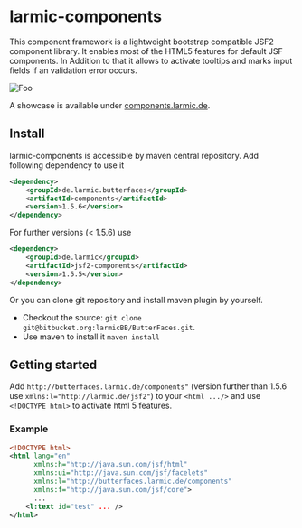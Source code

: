 # larmic-components

This component framework is a lightweight bootstrap compatible JSF2 component library. It enables most of the HTML5 features for default JSF components. 
In Addition to that it allows to activate tooltips and marks input fields if an validation error occurs.

![Foo](https://bytebucket.org/larmicBB/butterfaces/raw/d82deb4e4f30a57caf9274b7a0cdb04c1099aaf3/showcase.png)

A showcase is available under [components.larmic.de](http://components.larmic.de/).

## Install

larmic-components is accessible by maven central repository. Add following dependency to use it

```xml
<dependency>
    <groupId>de.larmic.butterfaces</groupId>
	<artifactId>components</artifactId>
	<version>1.5.6</version>
</dependency>
```

For further versions (< 1.5.6) use

```xml
<dependency>
    <groupId>de.larmic</groupId>
	<artifactId>jsf2-components</artifactId>
	<version>1.5.5</version>
</dependency>
```

Or you can clone git repository and install maven plugin by yourself.

* Checkout the source: `git clone git@bitbucket.org:larmicBB/ButterFaces.git`.
* Use maven to install it `maven install`

## Getting started

Add `http://butterfaces.larmic.de/components"` (version further than 1.5.6 use `xmlns:l="http://larmic.de/jsf2"`) to your `<html .../>` and use `<!DOCTYPE html>` to activate html 5 features.

### Example

```xml
<!DOCTYPE html>
<html lang="en"
      xmlns:h="http://java.sun.com/jsf/html"
      xmlns:ui="http://java.sun.com/jsf/facelets"
      xmlns:l="http://butterfaces.larmic.de/components"
      xmlns:f="http://java.sun.com/jsf/core">
      ...
    <l:text id="test" ... />
</html>
```